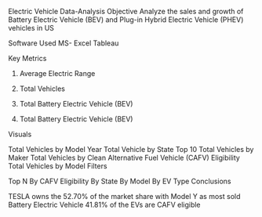 Electric Vehicle Data-Analysis
Objective Analyze the sales and growth of Battery Electric Vehicle (BEV) and Plug-in Hybrid Electric Vehicle (PHEV) vehicles in US

Software Used MS- Excel Tableau

Key Metrics


1. Average Electric Range

2. Total Vehicles

3. Total Battery Electric Vehicle (BEV)

4. Total Battery Electric Vehicle (BEV)

Visuals

Total Vehicles by Model Year
Total Vehicle by State
Top 10 Total Vehicles by Maker
Total Vehicles by Clean Alternative Fuel Vehicle (CAFV) Eligibility
Total Vehicles by Model
Filters

Top N
By CAFV Eligibility
By State
By Model
By EV Type
Conclusions

TESLA owns the 52.70% of the market share with Model Y as most sold Battery Electric Vehicle
41.81% of the EVs are CAFV eligible
